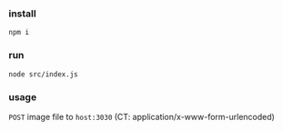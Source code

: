 ### install

`npm i`

### run 

`node src/index.js`

### usage

`POST` image file to `host:3030` (CT: application/x-www-form-urlencoded)
